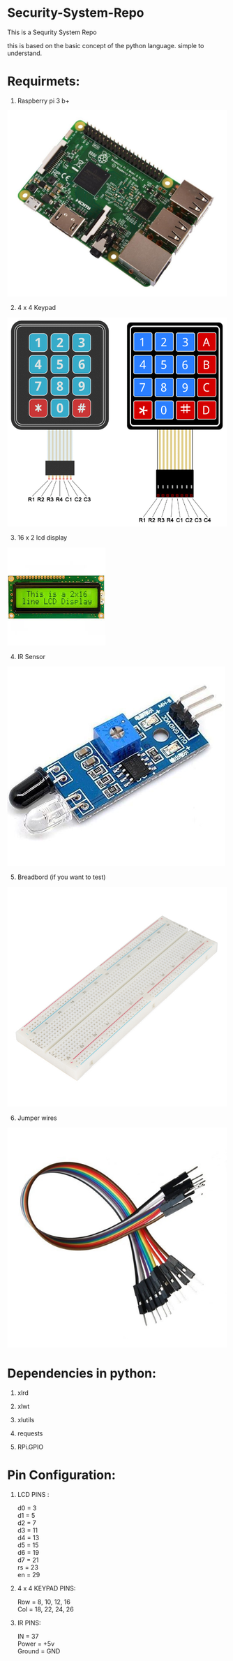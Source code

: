 # Security-System-Repo

This is a Sequrity System Repo

this is based on the basic concept of the python language.
simple to understand.

# Requirmets:

1. Raspberry pi 3 b+

![Raspberry pi 3](Images/image_2.jpg)

2. 4 x 4 Keypad 

![4 x 4 Keypad](Images/image_7.png)

3. 16 x 2 lcd display

![](Images/image_5.jpg)

4. IR Sensor

![](Images/image_6.jpg)

5. Breadbord (if you want to test)

![](Images/image_1.jpg)

6. Jumper wires

![](Images/image_3.jpg)

# Dependencies in python:

1. xlrd 

2. xlwt

3. xlutils

4. requests

5. RPi.GPIO


# Pin Configuration:

1. LCD PINS : 

    d0 = 3  
    d1 = 5  
    d2 = 7  
    d3 = 11  
    d4 = 13  
    d5 = 15  
    d6 = 19  
    d7 = 21  
    rs = 23  
    en = 29  

2. 4 x 4 KEYPAD PINS:

    Row = 8, 10, 12, 16  
    Col = 18, 22, 24, 26  

3. IR PINS:

    IN = 37  
    Power = +5v  
    Ground = GND  
